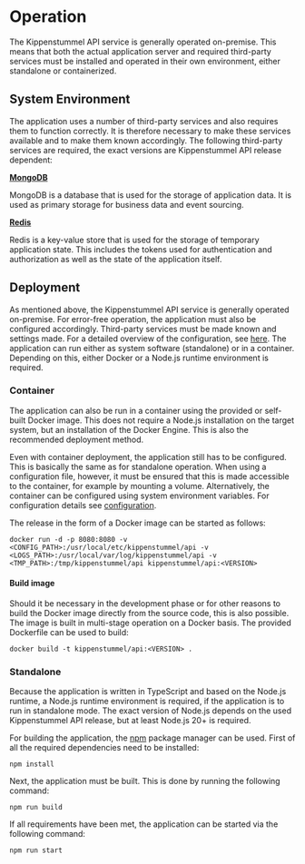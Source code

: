 # Operation

The Kippenstummel API service is generally operated on-premise. This means that both the actual application
server and required third-party services must be installed and operated in their own environment, either
standalone or containerized.

## System Environment

The application uses a number of third-party services and also requires them to function correctly. It is therefore
necessary to make these services available and to make them known accordingly. The following third-party services
are required, the exact versions are Kippenstummel API release dependent:

**[MongoDB](https://www.mongodb.com/)**

MongoDB is a database that is used for the storage of application data. It is used as primary storage for
business data and event sourcing.

**[Redis](https://redis.io/)**

Redis is a key-value store that is used for the storage of temporary application state. This includes
the tokens used for authentication and authorization as well as the state of the application itself.

## Deployment

As mentioned above, the Kippenstummel API service is generally operated on-premise. For error-free operation, the
application must also be configured accordingly. Third-party services must be made known and settings made.
For a detailed overview of the configuration, see [here](./configuration.md). The application can run
either as system software (standalone) or in a container. Depending on this, either Docker or a Node.js
runtime environment is required.

### Container

The application can also be run in a container using the provided or self-built Docker image. This does not
require a Node.js installation on the target system, but an installation of the Docker Engine. This is also
the recommended deployment method.

Even with container deployment, the application still has to be configured. This is basically the same as for
standalone operation. When using a configuration file, however, it must be ensured that this is made accessible
to the container, for example by mounting a volume. Alternatively, the container can be configured using
system environment variables. For configuration details see [configuration](./configuration.md).

The release in the form of a Docker image can be started as follows:

```shell
docker run -d -p 8080:8080 -v <CONFIG_PATH>:/usr/local/etc/kippenstummel/api -v <LOGS_PATH>:/usr/local/var/log/kippenstummel/api -v <TMP_PATH>:/tmp/kippenstummel/api kippenstummel/api:<VERSION>
```

#### Build image

Should it be necessary in the development phase or for other reasons to build the Docker image directly
from the source code, this is also possible. The image is built in multi-stage operation on a Docker basis.
The provided Dockerfile can be used to build:

```shell
docker build -t kippenstummel/api:<VERSION> .
```

### Standalone

Because the application is written in TypeScript and based on the Node.js runtime, a Node.js runtime
environment is required, if the application is to run in standalone mode. The exact version of Node.js
depends on the used Kippenstummel API release, but at least Node.js 20+ is required.

For building the application, the [npm](https://www.npmjs.com/) package manager
can be used. First of all the required dependencies need to be installed:

```shell
npm install
```

Next, the application must be built. This is done by running the following command:

```shell
npm run build
```

If all requirements have been met, the application can be started via the following command:

```shell
npm run start
```
